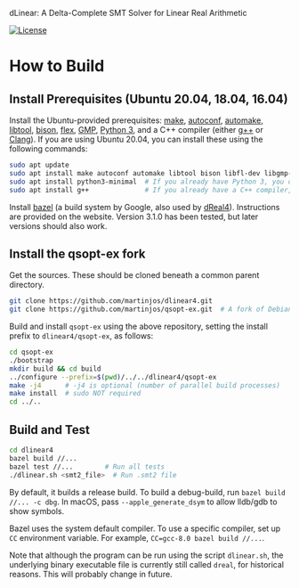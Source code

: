dLinear: A Delta-Complete SMT Solver for Linear Real Arithmetic

[![License](https://img.shields.io/badge/License-Apache%202.0-blue.svg)](https://opensource.org/licenses/Apache-2.0)


How to Build
============

Install Prerequisites (Ubuntu 20.04, 18.04, 16.04)
--------------------------------------------------

Install the Ubuntu-provided prerequisites: [make](https://www.gnu.org/software/make), [autoconf](https://www.gnu.org/software/autoconf), [automake](https://www.gnu.org/software/automake), [libtool](https://www.gnu.org/software/libtool), [bison](https://www.gnu.org/software/bison), [flex](https://www.gnu.org/software/flex), [GMP](https://gmplib.org/), [Python 3](https://www.python.org/), and a C++ compiler (either [g++](https://www.gnu.org/software/gcc) or [Clang](https://clang.llvm.org/)).
If you are using Ubuntu 20.04, you can install these using the following commands:

```bash
sudo apt update
sudo apt install make autoconf automake libtool bison libfl-dev libgmp-dev
sudo apt install python3-minimal  # If you already have Python 3, you can skip this
sudo apt install g++              # If you already have a C++ compiler, you can skip this
```

Install [bazel](https://bazel.build) (a build system by Google, also used by [dReal4](https://github.com/dreal/dreal4)).
Instructions are provided on the website.
Version 3.1.0 has been tested, but later versions should also work.


Install the qsopt-ex fork
-------------------------

Get the sources.
These should be cloned beneath a common parent directory.

```bash
git clone https://github.com/martinjos/dlinear4.git
git clone https://github.com/martinjos/qsopt-ex.git  # A fork of Debian/Ubuntu version 2.5.10.3-2
```

Build and install `qsopt-ex` using the above repository, setting the install prefix to `dlinear4/qsopt-ex`, as follows:

```bash
cd qsopt-ex
./bootstrap
mkdir build && cd build
../configure --prefix=$(pwd)/../../dlinear4/qsopt-ex
make -j4      # -j4 is optional (number of parallel build processes)
make install  # sudo NOT required
cd ../..
```


Build and Test
--------------

```bash
cd dlinear4
bazel build //...
bazel test //...        # Run all tests
./dlinear.sh <smt2_file>  # Run .smt2 file
```

By default, it builds a release build. To build a debug-build, run
`bazel build //... -c dbg`. In macOS, pass `--apple_generate_dsym` to
allow lldb/gdb to show symbols.

Bazel uses the system default compiler. To use a specific compiler,
set up `CC` environment variable. For example, `CC=gcc-8.0 bazel build
//...`.

Note that although the program can be run using the script `dlinear.sh`, the underlying binary executable file is currently still called `dreal`, for historical reasons.
This will probably change in future.

